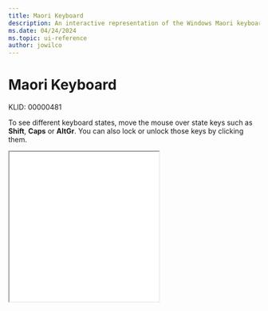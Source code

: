 ```yaml
---
title: Maori Keyboard
description: An interactive representation of the Windows Maori keyboard. To see different keyboard states, click or move the mouse over the state keys.
ms.date: 04/24/2024
ms.topic: ui-reference
author: jowilco
---
```


# Maori Keyboard

KLID: 00000481

To see different keyboard states, move the mouse over state keys such as **Shift**, **Caps** or **AltGr**. You can also lock or unlock those keys by clicking them.

<iframe src="kbdmaori.html" height="300"></iframe>
